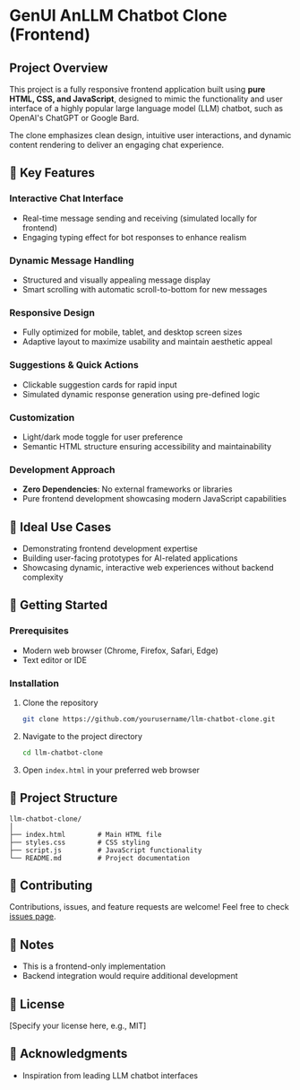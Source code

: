 # GenUI AnLLM Chatbot Clone (Frontend)

## Project Overview

This project is a fully responsive frontend application built using **pure HTML, CSS, and JavaScript**, designed to mimic the functionality and user interface of a highly popular large language model (LLM) chatbot, such as OpenAI's ChatGPT or Google Bard.

The clone emphasizes clean design, intuitive user interactions, and dynamic content rendering to deliver an engaging chat experience.

## 🌟 Key Features

### Interactive Chat Interface
- Real-time message sending and receiving (simulated locally for frontend)
- Engaging typing effect for bot responses to enhance realism

### Dynamic Message Handling
- Structured and visually appealing message display
- Smart scrolling with automatic scroll-to-bottom for new messages

### Responsive Design
- Fully optimized for mobile, tablet, and desktop screen sizes
- Adaptive layout to maximize usability and maintain aesthetic appeal

### Suggestions & Quick Actions
- Clickable suggestion cards for rapid input
- Simulated dynamic response generation using pre-defined logic

### Customization
- Light/dark mode toggle for user preference
- Semantic HTML structure ensuring accessibility and maintainability

### Development Approach
- **Zero Dependencies**: No external frameworks or libraries
- Pure frontend development showcasing modern JavaScript capabilities

## 🎯 Ideal Use Cases

- Demonstrating frontend development expertise
- Building user-facing prototypes for AI-related applications
- Showcasing dynamic, interactive web experiences without backend complexity

## 🚀 Getting Started

### Prerequisites
- Modern web browser (Chrome, Firefox, Safari, Edge)
- Text editor or IDE

### Installation
1. Clone the repository
   ```bash
   git clone https://github.com/yourusername/llm-chatbot-clone.git
   ```

2. Navigate to the project directory
   ```bash
   cd llm-chatbot-clone
   ```

3. Open `index.html` in your preferred web browser

## 📂 Project Structure
```
llm-chatbot-clone/
│
├── index.html        # Main HTML file
├── styles.css        # CSS styling
├── script.js         # JavaScript functionality
└── README.md         # Project documentation
```

## 🤝 Contributing
Contributions, issues, and feature requests are welcome! Feel free to check [issues page](https://github.com/yourusername/llm-chatbot-clone/issues).

## 📌 Notes
- This is a frontend-only implementation
- Backend integration would require additional development

## 📄 License
[Specify your license here, e.g., MIT]

## 🙏 Acknowledgments
- Inspiration from leading LLM chatbot interfaces
```